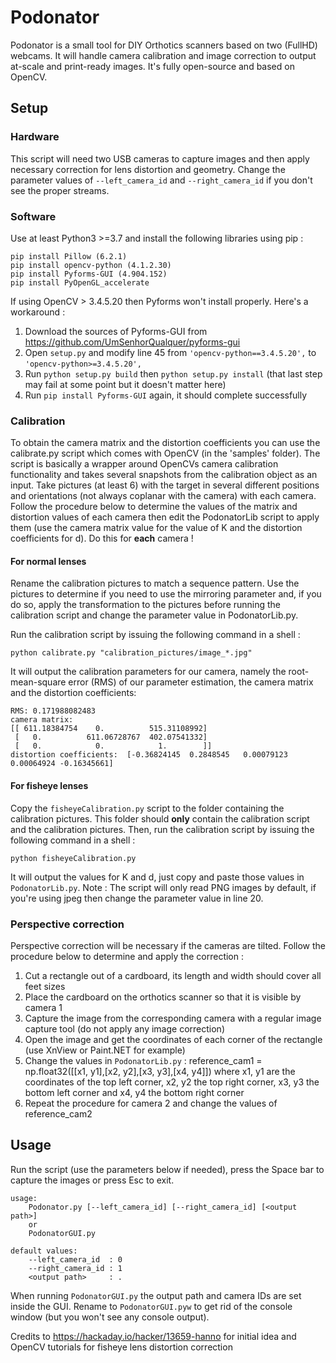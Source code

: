 # Podonator

Podonator is a small tool for DIY Orthotics scanners based on two (FullHD) webcams. It will handle camera calibration and image correction to output at-scale and print-ready images. It's fully open-source and based on OpenCV.

## Setup

### Hardware
This script will need two USB cameras to capture images and then apply necessary correction for lens distortion and geometry. Change the parameter values of ```--left_camera_id``` and ```--right_camera_id``` if you don't see the proper streams.

### Software
Use at least Python3 >=3.7 and install the following libraries using pip : 
```
pip install Pillow (6.2.1)
pip install opencv-python (4.1.2.30)
pip install Pyforms-GUI (4.904.152)
pip install PyOpenGL_accelerate
```

If using OpenCV > 3.4.5.20 then Pyforms won't install properly. Here's a workaround :
1. Download the sources of Pyforms-GUI from https://github.com/UmSenhorQualquer/pyforms-gui
2. Open ```setup.py``` and modify line 45 from ```'opencv-python==3.4.5.20',``` to ```'opencv-python>=3.4.5.20',```
3. Run ```python setup.py build``` then ```python setup.py install``` (that last step may fail at some point but it doesn't matter here)
4. Run ```pip install Pyforms-GUI``` again, it should complete successfully

### Calibration
To obtain the camera matrix and the distortion coefficients you can use the calibrate.py script which comes with OpenCV (in the 'samples' folder). The script is basically a wrapper around OpenCVs camera calibration functionality and takes several snapshots from the calibration object as an input. Take pictures (at least 6) with the target in several different positions and orientations (not always coplanar with the camera) with each camera. Follow the procedure below to determine the values of the matrix and distortion values of each camera then edit the PodonatorLib script to apply them (use the camera matrix value for the value of K and the distortion coefficients for d). Do this for __each__ camera !

#### For normal lenses
Rename the calibration pictures to match a sequence pattern. Use the pictures to determine if you need to use the mirroring parameter and, if you do so, apply the transformation to the pictures before running the calibration script and change the parameter value in PodonatorLib.py.

Run the calibration script by issuing the following command in a shell :
```
python calibrate.py "calibration_pictures/image_*.jpg"
```

It will output the calibration parameters for our camera, namely the root-mean-square error (RMS) of our parameter estimation, the camera matrix and the distortion coefficients:
```
RMS: 0.171988082483
camera matrix:
[[ 611.18384754    0.          515.31108992]
 [   0.          611.06728767  402.07541332]
 [   0.            0.            1.        ]]
distortion coefficients:  [-0.36824145  0.2848545   0.00079123  0.00064924 -0.16345661]
```

#### For fisheye lenses
Copy the ```fisheyeCalibration.py``` script to the folder containing the calibration pictures. This folder should __only__ contain the calibration script and the calibration pictures. Then, run the calibration script by issuing the following command in a shell :
```
python fisheyeCalibration.py
```
It will output the values for K and d, just copy and paste those values in ```PodonatorLib.py```. Note : The script will only read PNG images by default, if you're using jpeg then change the parameter value in line 20.

### Perspective correction
Perspective correction will be necessary if the cameras are tilted. Follow the procedure below to determine and apply the correction :
1. Cut a rectangle out of a cardboard, its length and width should cover all feet sizes
2. Place the cardboard on the orthotics scanner so that it is visible by camera 1
3. Capture the image from the corresponding camera with a regular image capture tool (do not apply any image correction)
4. Open the image and get the coordinates of each corner of the rectangle (use XnView or Paint.NET for example)
5. Change the values in ```PodonatorLib.py``` : reference_cam1 = np.float32([[x1, y1],[x2, y2],[x3, y3],[x4, y4]]) where x1, y1 are the coordinates of the top left corner, x2, y2 the top right corner, x3, y3 the bottom left corner and x4, y4 the bottom right corner
6. Repeat the procedure for camera 2 and change the values of reference_cam2

## Usage
Run the script (use the parameters below if needed), press the Space bar to capture the images or press Esc to exit.
```
usage:
    Podonator.py [--left_camera_id] [--right_camera_id] [<output path>]
    or
    PodonatorGUI.py

default values:
    --left_camera_id  : 0
    --right_camera_id : 1
    <output path>     : .
```

When running ```PodonatorGUI.py``` the output path and camera IDs are set inside the GUI. Rename to ```PodonatorGUI.pyw``` to get rid of the console window (but you won't see any console output).

Credits to https://hackaday.io/hacker/13659-hanno for initial idea and OpenCV tutorials for fisheye lens distortion correction
